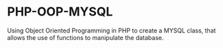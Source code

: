PHP-OOP-MYSQL
=============

Using Object Oriented Programming in PHP to create a MYSQL class, that allows the use of functions to manipulate the database.
